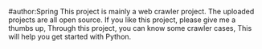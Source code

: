 #author:Spring
This project is mainly a web crawler project.
The uploaded projects are all open source.
If you like this project, please give me a thumbs up,
Through this project, you can know some crawler cases,
This will help you get started with Python.
